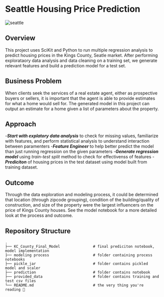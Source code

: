 # Seattle Housing Price Prediction
![seattle](https://seattlemag.com/sites/default/files/field/image/cityliving.jpg)

## Overview

This project uses SciKit and Python to run multiple regression analysis to predict housing prices in the Kings County, Seatle market. After performing explorataory data analysis and data cleaning on a training set, we generate relevant features and build a prediction model for a test set.

## Business Problem
When clients seek the services of a real estate agent, either as prospective buyers or sellers, it is important that the agent is able to provide estimates for what a home would sell for. The generated model in this project can output an estimate for a home given a list of parameters about the property.

## Approach
-***Start with explatory data analysis*** to check for missing values, familiarize with features, and perform statistical analysis to understand interaction between paramenters
-***Feature Engineer*** to help better predict the model than just running regression on the given parameters
-***Generate regression model*** using *train-test split* method to check for effectivenss of features
-***Prediciton*** of housing prices in the test dataset using model built from training dataset. 

## Outcome
Through the data exploration and modeling process, it could be determined that location (through zipcode grouping), condition of the building/quality of construction, and size of the property were the largest influencers on the price of Kings County houses. See the model notebook for a more detailed look at the process and outcome.

## Repository Structure
    .
    ├── KC_County_Final_Model               # final prediciton notebook, model implementation
    ├── modeling process                    # folder containing process notebooks
    ├── pickle_jar                          # folder contains pickled model and scaler 
    ├── prediction                          # folder contains notebook 
    ├── provided_data                       # folder contains training and test csv files 
    └── README.md                           # the very thing you're reading 👀 

